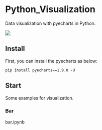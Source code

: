 # Python_Visualization
Data visualization with pyecharts in Python.

[![](https://img.shields.io/badge/Python-3.x-blue)](README.md)

## Install
First, you can install the pyecharts as below:
```shell
pip install pyecharts==1.9.0 -U
```

## Start
Some examples for visualization.

### Bar
bar.ipynb